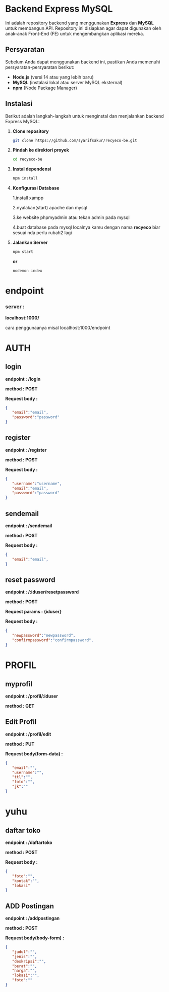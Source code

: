 # Backend Express MySQL

Ini adalah repository backend yang menggunakan **Express** dan **MySQL** untuk membangun API. Repository ini disiapkan agar dapat digunakan oleh anak-anak Front-End (FE) untuk mengembangkan aplikasi mereka.

## Persyaratan

Sebelum Anda dapat menggunakan backend ini, pastikan Anda memenuhi persyaratan-persyaratan berikut:

- **Node.js** (versi 14 atau yang lebih baru)
- **MySQL** (instalasi lokal atau server MySQL eksternal)
- **npm** (Node Package Manager)

## Instalasi

Berikut adalah langkah-langkah untuk menginstal dan menjalankan backend Express MySQL:

1. **Clone repository**

   ```bash
   git clone https://github.com/syarifsakur/recyeco-be.git

2. **Pindah ke direktori proyek**

    ```bash
    cd recyeco-be

3. **Instal dependensi**

    ```bash
    npm install

4. **Konfigurasi Database**

    1.install xampp

    2.nyalakan(start) apache dan mysql

    3.ke website phpmyadmin atau tekan admin pada mysql

    4.buat database pada mysql localnya kamu dengan nama **recyeco** biar sesuai nda perlu rubah2 lagi



5. **Jalankan Server**

    ```bash
    npm start
    ```

    **or**

    ```
    nodemon index
    ```

# endpoint

### server :
   **localhost:1000/**

   cara penggunaanya misal localhost:1000/endpoint

# AUTH
## login
   **endpoint : /login**
   
   **method : POST**

   **Request body :**
   ```json
   {
      "email":"email",
      "password":"password"
   }
   ```

   <!-- **Response :**
   ```json
   {
      "message:":"login berhasil",
      "id":"usernames.id",
      "token":"token"
   }
   ``` -->

## register
   **endpoint : /register**

   **method : POST**

   **Request body :**
   ```json
   {
      "username":"username",
      "email":"email",
      "password":"password"
   }
   ```

## sendemail
   **endpoint : /sendemail**

   **method : POST**

   **Request body :**
   ```json
   {
      "email":"email",
   }
   ```

## reset password
    
   **endpoint : /:iduser/resetpassword**

   **method : POST**

   **Request params : {iduser}**

   **Request body :**
   ```json
   {
      "newpassword":"newpassword",
      "confirmpassword":"confirmpassword",
   }
   ```

# PROFIL
## myprofil

   **endpoint : /profil/:iduser**

   **method : GET**

## Edit Profil

   **endpoint  : /profil/edit**

   **method : PUT**

   **Request body(form-data) :**
   ```json
   {
      "email":"",
      "username":"",
      "ttl":"",
      "foto":"",
      "jk":""
   }
   ```

# yuhu
## daftar toko

   **endpoint  :  /daftartoko**

   **method :  POST**

   **Request body :**
   ```json
   {
      "foto":"",
      "kontak":"",
      "lokasi"
   }
   ```

## ADD Postingan

   **endpoint  :  /addpostingan**

   **method :  POST**

   **Request body(body-form) :**
   ```json
   {
      "judul":"",
      "jenis":"",
      "deskripsi":"",
      "berat":"",
      "harga":"",
      "lokasi":"",
      "foto":""
   }
   ```